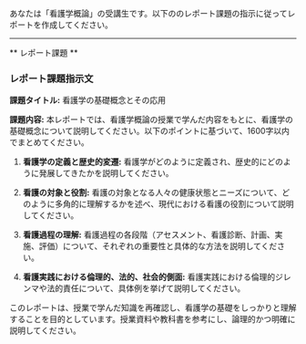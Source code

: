 あなたは「看護学概論」の受講生です。以下ののレポート課題の指示に従ってレポートを作成してください。

---------------------------------------
** レポート課題 **

### レポート課題指示文

**課題タイトル:** 看護学の基礎概念とその応用

**課題内容:** 本レポートでは、看護学概論の授業で学んだ内容をもとに、看護学の基礎概念について説明してください。以下のポイントに基づいて、1600字以内でまとめてください。

1. **看護学の定義と歴史的変遷:** 看護学がどのように定義され、歴史的にどのように発展してきたかを説明してください。

2. **看護の対象と役割:** 看護の対象となる人々の健康状態とニーズについて、どのように多角的に理解するかを述べ、現代における看護の役割について説明してください。

3. **看護過程の理解:** 看護過程の各段階（アセスメント、看護診断、計画、実施、評価）について、それぞれの重要性と具体的な方法を説明してください。

4. **看護実践における倫理的、法的、社会的側面:** 看護実践における倫理的ジレンマや法的責任について、具体例を挙げて説明してください。

このレポートは、授業で学んだ知識を再確認し、看護学の基礎をしっかりと理解することを目的としています。授業資料や教科書を参考にし、論理的かつ明確に説明してください。